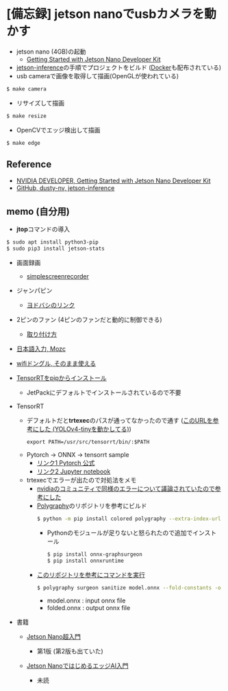 # [備忘録] jetson nanoでusbカメラを動かす
- jetson nano (4GB)の起動
  - [Getting Started with Jetson Nano Developer Kit](https://developer.nvidia.com/embedded/learn/get-started-jetson-nano-devkit)
- [jetson-inference](https://github.com/dusty-nv/jetson-inference/blob/master/docs/building-repo-2.md)の手順でプロジェクトをビルド ([Docker](https://github.com/dusty-nv/jetson-inference/blob/master/docs/aux-docker.md)も配布されている)
-  usb cameraで画像を取得して描画(OpenGLが使われている)
~~~ bash
$ make camera 
~~~

- リサイズして描画
~~~ bash
$ make resize
~~~

- OpenCVでエッジ検出して描画
~~~ bash
$ make edge
~~~

## Reference
- [NVIDIA DEVELOPER, Getting Started with Jetson Nano Developer Kit](https://developer.nvidia.com/embedded/learn/get-started-jetson-nano-devkit)
- [GitHub, dusty-nv, jetson-inference](https://github.com/dusty-nv/jetson-inference)

## memo (自分用)
- **jtop**コマンドの導入
~~~ bash
$ sudo apt install python3-pip
$ sudo pip3 install jetson-stats 
~~~
- 画面録画
  -  [simplescreenrecorder](https://ry0.github.io/blog/2016/02/21/simplescreenrecorder/#gsc.tab=0)
- ジャンパピン
  - [ヨドバシのリンク](https://www.yodobashi.com/product-detail/000000341309927595/)
- 2ピンのファン (4ピンのファンだと動的に制御できる)
  - [取り付け方](http://neoview.blog.jp/archives/31704137.html)

- [日本語入力, Mozc](https://toyo-interest.com/jetson-nano/jetson-nano%E6%97%A5%E6%9C%AC%E8%AA%9E%E5%85%A5%E5%8A%9B%E3%81%A7%E3%81%8D%E3%82%8B%E3%82%88%E3%81%86%E3%81%AB%E3%81%99%E3%82%8B/)

- [wifiドングル, そのまま使える](https://www.amazon.co.jp/gp/product/B008IFXQFU/ref=ppx_yo_dt_b_search_asin_title?ie=UTF8&th=1)

- [TensorRTをpipからインストール](https://zenn.dev/fate_shelled/scraps/46dfef81ec8440)   
  - JetPackにデフォルトでインストールされているので不要
 
- TensorRT
  - デフォルトだと**trtexec**のパスが通ってなかったので通す ([このURLを参考にした (YOLOv4-tinyを動かしてる)](https://zenn.dev/rain_squallman/articles/8781d3efef23b9caabc6))
    ~~~
    export PATH=/usr/src/tensorrt/bin/:$PATH
    ~~~
  - Pytorch -> ONNX -> tensorrt sample
    - [リンク1 Pytorch 公式](https://pytorch.org/blog/running-pytorch-models-on-jetson-nano/)
    - [リンク2 Jupyter notebook](https://github.com/NVIDIA/TensorRT/blob/master/quickstart/IntroNotebooks/4.%20Using%20PyTorch%20through%20ONNX.ipynb)
  - trtexecでエラーが出たので対処法をメモ
    - [nvidiaのコミュニティで同様のエラーについて議論されていたので参考にした](https://forums.developer.nvidia.com/t/ishufflelayer-applied-to-shape-tensor-must-have-0-or-1-reshape-dimensions-dimensions-were-1-2/200183)
    - [Polygraphy](https://github.com/NVIDIA/TensorRT/tree/master/tools/Polygraphy)のリポジトリを参考にビルド
      ~~~bash
      $ python -m pip install colored polygraphy --extra-index-url https://pypi.ngc.nvidia.com
      ~~~
      - Pythonのモジュールが足りないと怒られたので追加でインストール
        ~~~bash
        $ pip install onnx-graphsurgeon
        $ pip install onnxruntime
        ~~~
    - [このリポジトリを参考にコマンドを実行](https://github.com/NVIDIA/TensorRT/tree/master/tools/Polygraphy/examples/cli/surgeon/02_folding_constants)
      ~~~bash
      $ polygraphy surgeon sanitize model.onnx --fold-constants -o folded.onnx
      ~~~
      - model.onnx : input onnx file
      - folded.onnx : output onnx file

- 書籍
  -  [Jetson Nano超入門](https://www.amazon.co.jp/Jetson-Nano%E8%B6%85%E5%85%A5%E9%96%80-Japan-User-Group/dp/4800712513/ref=asc_df_4800712513/?tag=jpgo-22&linkCode=df0&hvadid=407550551951&hvpos=&hvnetw=g&hvrand=10416878901026062658&hvpone=&hvptwo=&hvqmt=&hvdev=c&hvdvcmdl=&hvlocint=&hvlocphy=1009745&hvtargid=pla-1044960961872&psc=1&th=1&psc=1)
     - 第1版 (第2版も出ていた)

  - [Jetson NanoではじめるエッジAI入門](https://www.amazon.co.jp/Jetson-Nano%E3%81%A7%E3%81%AF%E3%81%98%E3%82%81%E3%82%8B%E3%82%A8%E3%83%83%E3%82%B8AI%E5%85%A5%E9%96%80-%E5%9D%82%E6%9C%AC-%E4%BF%8A%E4%B9%8B/dp/4863543166)
    - 未読

